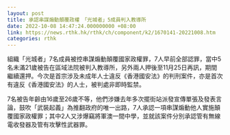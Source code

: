 ```yaml
---
layout: post
title: 承認串謀煽動顛覆政權　「光城者」5成員判入教導所
date: 2022-10-08 14:47:24.000000000 +08:00
link: https://news.rthk.hk/rthk/ch/component/k2/1670141-20221008.htm
categories: rthk
---
```


組織「光城者」7名成員被控串謀煽動顛覆國家政權罪，7人早前全部認罪，當中5名未滿21歲被告在區域法院被判入教導所，另外兩人押後至11月25日再訊，期間繼續還押。今次是首宗涉及未成年人士違反《香港國安法》的判刑案件，亦是首次有違反《香港國安法》的人士，被判處非即時監禁。

7名被告年齡由16歲至26歲不等，他們涉嫌去年多次擺街站派發宣傳單張及發表言論，鼓吹「武裝起義」為推翻政府的唯一出路，7人承認一項串謀煽動他人實施顛覆國家政權罪；其中2人又涉爆竊將軍澳一間中學，並就該案件分別承認管有無線電收發器及管有攻擊性武器罪。
